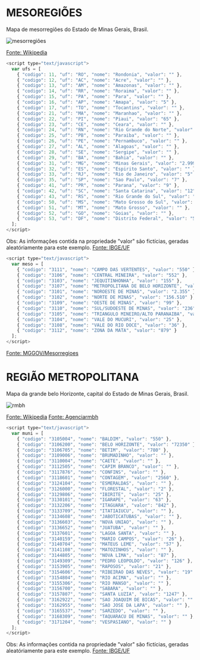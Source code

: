 # MESOREGIÕES
Mapa de mesorregiões do Estado de Minas Gerais, Brasil.

![mesorregiões](https://user-images.githubusercontent.com/24717256/27889933-074a1fce-61c6-11e7-9b76-f43b38f02f87.png)

[Fonte: Wikipedia](https://pt.wikipedia.org/wiki/Minas_Gerais)

```js
<script type="text/javascript">
  var ufs = [
    { "codigo": 11, "uf": "RO", "nome": "Rondonia", "valor": "" },
    { "codigo": 12, "uf": "AC", "nome": "Acre", "valor": "" },
    { "codigo": 13, "uf": "AM", "nome": "Amazonas", "valor": "" },
    { "codigo": 14, "uf": "RR", "nome": "Roraima", "valor": "" }, 
    { "codigo": 15, "uf": "PA", "nome": "Para", "valor": "" }, 
    { "codigo": 16, "uf": "AP", "nome": "Amapa", "valor": "5" }, 
    { "codigo": 17, "uf": "TO", "nome": "Tocantins", "valor": "" }, 
    { "codigo": 21, "uf": "MA", "nome": "Maranhao", "valor": "" }, 
    { "codigo": 22, "uf": "PI", "nome": "Piaui", "valor": "65" }, 
    { "codigo": 23, "uf": "CE", "nome": "Ceara", "valor": "" }, 
    { "codigo": 24, "uf": "RN", "nome": "Rio Grande do Norte", "valor": "" }, 
    { "codigo": 25, "uf": "PB", "nome": "Paraiba", "valor": "" }, 
    { "codigo": 26, "uf": "PE", "nome": "Pernambuco", "valor": "" }, 
    { "codigo": 27, "uf": "AL", "nome": "Alagoas", "valor": "" }, 
    { "codigo": 28, "uf": "SE", "nome": "Sergipe", "valor": "" }, 
    { "codigo": 29, "uf": "BA", "nome": "Bahia", "valor": "" }, 
    { "codigo": 31, "uf": "MG", "nome": "Minas Gerais", "valor": "2.999.950" }, 
    { "codigo": 32, "uf": "ES", "nome": "Espirito Santo", "valor": "" }, 
    { "codigo": 33, "uf": "RJ", "nome": "Rio de Janeiro", "valor": "5" }, 
    { "codigo": 35, "uf": "SP", "nome": "Sao Paulo", "valor": "7" }, 
    { "codigo": 41, "uf": "PR", "nome": "Parana", "valor": "9" }, 
    { "codigo": 42, "uf": "SC", "nome": "Santa Catarina", "valor": "12" }, 
    { "codigo": 43, "uf": "RS", "nome": "Rio Grande do Sul", "valor": "" }, 
    { "codigo": 50, "uf": "MS", "nome": "Mato Grosso do Sul", "valor": "" }, 
    { "codigo": 51, "uf": "MT", "nome": "Mato Grosso", "valor": "" }, 
    { "codigo": 52, "uf": "GO", "nome": "Goias", "valor": "" }, 
    { "codigo": 53, "uf": "DF", "nome": "Distrito Federal", "valor": "5" }
  ];
</script>
```
Obs: As informações contida na propriedade "valor" são fictícias, geradas aleatóriamente para este exemplo.
[Fonte: IBGE/UF](http://www.ibge.gov.br/home/geociencias/areaterritorial/principal.shtm)
```js
<script type="text/javascript">
  var meso = [
    { "codigo": "3111", "nome": "CAMPO DAS VERTENTES", "valor": "550" },
    { "codigo": "3106", "nome": "CENTRAL MINEIRA", "valor": "552" },
    { "codigo": "3103", "nome": "JEQUITINHONHA", "valor": "155" },
    { "codigo": "3107", "nome": "METROPOLITANA DE BELO HORIZONTE", "valor": "94" },
    { "codigo": "3101", "nome": "NOROESTE DE MINAS", "valor": "2.355" },
    { "codigo": "3102", "nome": "NORTE DE MINAS", "valor": "156.510" },
    { "codigo": "3109", "nome": "OESTE DE MINAS", "valor": "99" },
    { "codigo": "3110", "nome": "SUL/SUDOESTE DE MINAS", "valor": "236" },
    { "codigo": "3105", "nome": "TRIANGULO MINEIRO/ALTO PARANAIBA", "valor": "2.587" },
    { "codigo": "3104", "nome": "VALE DO MUCURI", "valor": "25" },
    { "codigo": "3108", "nome": "VALE DO RIO DOCE", "valor": "36" },
    { "codigo": "3112", "nome": "ZONA DA MATA", "valor": "879" }
  ];
</script>
```
[Fonte: MGGOV/Mesorregioes](http://www.mgweb.mg.gov.br/governomg/ecp/files.do?evento=download&urlArqPlc=ligminas_10_2_04_listamesomicro.pdf)

# REGIÃO METROPOLITANA
Mapa da grande belo Horizonte, capital do Estado de Minas Gerais, Brasil.

![rmbh](https://user-images.githubusercontent.com/24717256/29184097-7851529c-7ddb-11e7-9877-52e2a923611e.png)

[Fonte: Wikipedia](https://pt.wikipedia.org/wiki/Minas_Gerais)
[Fonte: Agenciarmbh](http://www.agenciarmbh.mg.gov.br/rccv)

```js
<script type="text/javascript">
  var muni = [
    { "codigo": "3105004", "nome": "BALDIM", "valor": "550" },
    { "codigo": "3106200", "nome": "BELO HORIZONTE", "valor": "72350" },
    { "codigo": "3106705", "nome": "BETIM", "valor": "780" },
    { "codigo": "3109006", "nome": "BRUMADINHO", "valor": "" },
    { "codigo": "3110004", "nome": "CAETE", "valor": "" },
    { "codigo": "3112505", "nome": "CAPIM BRANCO", "valor": "" },
    { "codigo": "3117876", "nome": "CONFINS", "valor": "" },
    { "codigo": "3118601", "nome": "CONTAGEM", "valor": "2560" },
    { "codigo": "3124104", "nome": "ESMERALDAS", "valor": "" },
    { "codigo": "3126000", "nome": "FLORESTAL", "valor": "2" },
    { "codigo": "3129806", "nome": "IBIRITE", "valor": "25" },
    { "codigo": "3130101", "nome": "IGARAPE", "valor": "63" },
    { "codigo": "3132206", "nome": "ITAGUARA", "valor": "842" },
    { "codigo": "3133709", "nome": "ITATIAIUCU", "valor": "" },
    { "codigo": "3134608", "nome": "JABOTICATUBAS", "valor": "" },
    { "codigo": "3136603", "nome": "NOVA UNIAO", "valor": "" },
    { "codigo": "3136652", "nome": "JUATUBA", "valor": "" },
    { "codigo": "3137601", "nome": "LAGOA SANTA", "valor": "" },
    { "codigo": "3140159", "nome": "MARIO CAMPOS", "valor": "26" },
    { "codigo": "3140704", "nome": "MATEUS LEME", "valor": "57" },
    { "codigo": "3141108", "nome": "MATOZINHOS", "valor": "" },
    { "codigo": "3144805", "nome": "NOVA LIMA", "valor": "87" },
    { "codigo": "3149309", "nome": "PEDRO LEOPOLDO", "valor": "126" },
    { "codigo": "3153905", "nome": "RAPOSOS", "valor": "21" },
    { "codigo": "3154606", "nome": "RIBEIRAO DAS NEVES", "valor": "19" },
    { "codigo": "3154804", "nome": "RIO ACIMA", "valor": "" },
    { "codigo": "3155306", "nome": "RIO MANSO", "valor": "" },
    { "codigo": "3156700", "nome": "SABARA", "valor": "" },
    { "codigo": "3157807", "nome": "SANTA LUZIA", "valor": "1247" },
    { "codigo": "3162922", "nome": "SAO JOAQUIM DE BICAS", "valor": "" },
    { "codigo": "3162955", "nome": "SAO JOSE DA LAPA", "valor": "" },
    { "codigo": "3165537", "nome": "SARZEDO", "valor": "" },
    { "codigo": "3168309", "nome": "TAQUARACU DE MINAS", "valor": "" },
    { "codigo": "3171204", "nome": "VESPASIANO", "valor": "" }
  ];
</script>
```
Obs: As informações contida na propriedade "valor" são fictícias, geradas aleatóriamente para este exemplo.
[Fonte: IBGE/UF](http://www.ibge.gov.br/home/geociencias/areaterritorial/area.php?nome=belo+horizonte)

